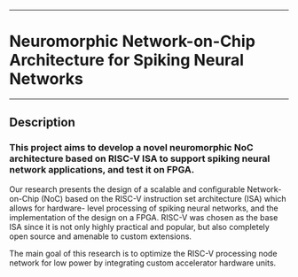 ___
# Neuromorphic Network-on-Chip Architecture for Spiking Neural Networks
___

## Description

### This project aims to develop a novel neuromorphic NoC architecture based on RISC-V ISA to support spiking neural network applications, and test it on FPGA.


Our research presents the design of a scalable and configurable Network-on-Chip (NoC) based on the RISC-V instruction set architecture (ISA) which allows for hardware- level processing of spiking neural networks, and the implementation of the design on a FPGA. RISC-V was chosen as the base ISA since it is not only highly practical and popular, but also completely open source and amenable to custom extensions.

The main goal of this research is to optimize the RISC-V processing node network for low power by integrating custom accelerator hardware units.
